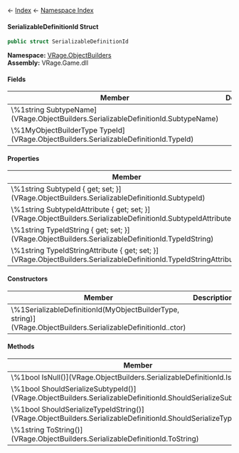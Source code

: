 ← [Index](Api-Index) ← [Namespace Index](Namespace-Index)

#### SerializableDefinitionId Struct

```csharp
public struct SerializableDefinitionId
```

**Namespace:** [VRage.ObjectBuilders](VRage.ObjectBuilders)  
**Assembly:** VRage.Game.dll

#### Fields

|Member|Description|
|---|---|
|\\%1string SubtypeName](VRage.ObjectBuilders.SerializableDefinitionId.SubtypeName)||
|\\%1MyObjectBuilderType TypeId](VRage.ObjectBuilders.SerializableDefinitionId.TypeId)||

#### Properties

|Member|Description|
|---|---|
|\\%1string SubtypeId { get; set; }](VRage.ObjectBuilders.SerializableDefinitionId.SubtypeId)||
|\\%1string SubtypeIdAttribute { get; set; }](VRage.ObjectBuilders.SerializableDefinitionId.SubtypeIdAttribute)||
|\\%1string TypeIdString { get; set; }](VRage.ObjectBuilders.SerializableDefinitionId.TypeIdString)||
|\\%1string TypeIdStringAttribute { get; set; }](VRage.ObjectBuilders.SerializableDefinitionId.TypeIdStringAttribute)||

#### Constructors

|Member|Description|
|---|---|
|\\%1SerializableDefinitionId(MyObjectBuilderType, string)](VRage.ObjectBuilders.SerializableDefinitionId..ctor)||

#### Methods

|Member|Description|
|---|---|
|\\%1bool IsNull()](VRage.ObjectBuilders.SerializableDefinitionId.IsNull)||
|\\%1bool ShouldSerializeSubtypeId()](VRage.ObjectBuilders.SerializableDefinitionId.ShouldSerializeSubtypeId)||
|\\%1bool ShouldSerializeTypeIdString()](VRage.ObjectBuilders.SerializableDefinitionId.ShouldSerializeTypeIdString)||
|\\%1string ToString()](VRage.ObjectBuilders.SerializableDefinitionId.ToString)||

